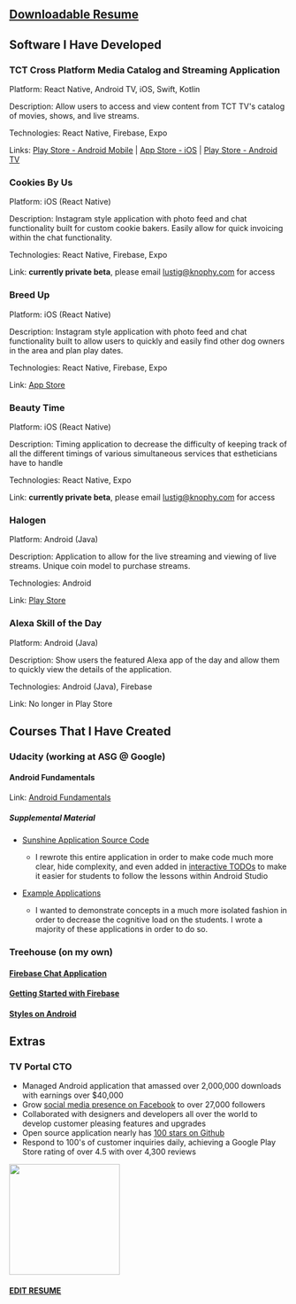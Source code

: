 ## [Downloadable Resume](https://github.com/technoplato/portfolio/blob/master/Michael%20Lustig.pdf) 

## Software I Have Developed

### TCT Cross Platform Media Catalog and Streaming Application 

Platform: React Native, Android TV, iOS, Swift, Kotlin

Description: Allow users to access and view content from TCT TV's catalog of movies, shows, and live streams. 

Technologies: React Native, Firebase, Expo

Links: [Play Store - Android Mobile](https://play.google.com/store/apps/details?id=com.tcttv.tcttv&hl=en_US) | [App Store - iOS](https://apps.apple.com/us/app/tct-live-and-on-demand-tv/id376196467) | [Play Store - Android TV](https://play.google.com/store/apps/details?id=com.tcttv.tv.android&hl=en_US)


### Cookies By Us
Platform: iOS (React Native)

Description: Instagram style application with photo feed and chat functionality built for custom cookie bakers. Easily allow for quick invoicing within the chat functionality.

Technologies: React Native, Firebase, Expo

Link: **currently private beta**, please email lustig@knophy.com for access


### Breed Up

Platform: iOS (React Native)

Description: Instagram style application with photo feed and chat functionality built to allow users to quickly and easily find other dog owners in the area and plan play dates.

Technologies: React Native, Firebase, Expo

Link: [App Store](https://apps.apple.com/us/app/breed-up-lets-breed-up/id1422524389)


### Beauty Time

Platform: iOS (React Native)

Description: Timing application to decrease the difficulty of keeping track of all the different timings of various simultaneous services that estheticians have to handle

Technologies: React Native, Expo

Link: **currently private beta**, please email lustig@knophy.com for access


### Halogen
Platform: Android (Java)

Description: Application to allow for the live streaming and viewing of live streams. Unique coin model to purchase streams.

Technologies: Android

Link: [Play Store](
https://play.google.com/store/apps/details?id=tv.halogen.android)


### Alexa Skill of the Day
Platform: Android (Java)

Description: Show users the featured Alexa app of the day and allow them to quickly view the details of the application.

Technologies: Android (Java), Firebase

Link: No longer in Play Store

## Courses That I Have Created

### Udacity (working at ASG @ Google)

#### Android Fundamentals
Link: [Android Fundamentals](https://www.udacity.com/course/new-android-fundamentals--ud851)
##### Supplemental Material

* [Sunshine Application Source Code](https://github.com/udacity/ud851-Sunshine)
	* I rewrote this entire application in order to make code much more clear, hide complexity, and even added in [interactive TODOs](https://github.com/udacity/ud851-Sunshine/blob/student/S01.01-Exercise-CreateLayout/app/src/main/res/layout/activity_forecast.xml#L17-L18) to make it easier for students to follow the lessons within Android Studio

* [Example Applications](https://github.com/udacity/ud851-Exercises )
	* I wanted to demonstrate concepts in a much more isolated fashion in order to decrease the cognitive load on the students. I wrote a majority of these applications in order to do so.


### Treehouse (on my own)

#### [Firebase Chat Application](https://teamtreehouse.com/library/build-a-realtime-database-app-with-firebase)
#### [Getting Started with Firebase](https://teamtreehouse.com/library/getting-started-with-firebase)
#### [Styles on Android](https://teamtreehouse.com/library/styles-and-themes-in-android)

## Extras

### TV Portal CTO 

* Managed Android application that amassed over 2,000,000 downloads with earnings over $40,000
* Grow [social media presence on Facebook](https://www.facebook.com/AltruisticNetworks) to over 27,000 followers
* Collaborated with designers and developers all over the world to develop customer pleasing features and upgrades
* Open source application nearly has [100 stars on Github](https://github.com/tvportal/android)
* Respond to 100's of customer inquiries daily, achieving a Google Play Store rating of over 4.5 with over 4,300 reviews
<img src="https://user-images.githubusercontent.com/6922904/95660182-15dc7700-0af4-11eb-8a8c-361603c7721f.png" width="200">


#### [EDIT RESUME](https://www.overleaf.com/read/kbhsskymppsg)
